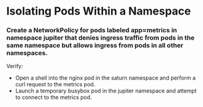 # Isolating Pods Within a Namespace

### Create a NetworkPolicy for pods labeled app=metrics in namespace jupiter that denies ingress traffic from pods in the same namespace but allows ingress from pods in all  other namespaces.

Verify:

- Open a shell into the nginx pod in the saturn namespace and perform a curl request to the metrics pod.
- Launch a temporary busybox pod in the jupiter namespace and attempt to connect to the metrics pod.
